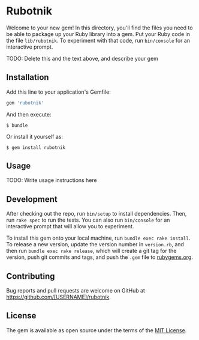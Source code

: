# Rubotnik

Welcome to your new gem! In this directory, you'll find the files you need to be able to package up your Ruby library into a gem. Put your Ruby code in the file `lib/rubotnik`. To experiment with that code, run `bin/console` for an interactive prompt.

TODO: Delete this and the text above, and describe your gem

## Installation

Add this line to your application's Gemfile:

```ruby
gem 'rubotnik'
```

And then execute:

    $ bundle

Or install it yourself as:

    $ gem install rubotnik

## Usage

TODO: Write usage instructions here

## Development

After checking out the repo, run `bin/setup` to install dependencies. Then, run `rake spec` to run the tests. You can also run `bin/console` for an interactive prompt that will allow you to experiment.

To install this gem onto your local machine, run `bundle exec rake install`. To release a new version, update the version number in `version.rb`, and then run `bundle exec rake release`, which will create a git tag for the version, push git commits and tags, and push the `.gem` file to [rubygems.org](https://rubygems.org).

## Contributing

Bug reports and pull requests are welcome on GitHub at https://github.com/[USERNAME]/rubotnik.


## License

The gem is available as open source under the terms of the [MIT License](http://opensource.org/licenses/MIT).
